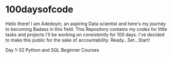 # 100daysofcode
Hello there! 
I am Adedoyin, an aspiring Data scientist and here's my journey to becoming Badass in this field.
This Repository contains my codes for little tasks and projects I'll be working on consistently for 100 days. I've decided to make this public for the sake of accountability. 
Ready...Set...Start!



Day 1-32
Python and SQL Beginner Courses

